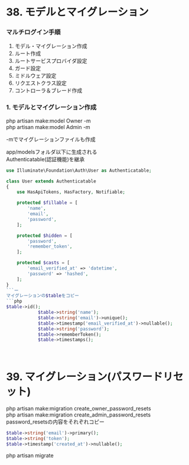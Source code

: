 # 38. モデルとマイグレーション

### マルチログイン手順
1. モデル・マイグレーション作成
2. ルート作成
3. ルートサービスプロバイダ設定
4. ガード設定
5. ミドルウェア設定
6. リクエストクラス設定
7. コントローラ＆ブレード作成

### 1. モデルとマイグレーション作成
php artisan make:model Owner -m  
php artisan make:model Admin -m  

-mでマイグレーションファイルも作成  

app/modelsフォルダ以下に生成される  
Authenticatable(認証機能)を継承  
```php
use Illuminate\Foundation\Auth\User as Authenticatable;

class User extends Authenticatable
{
    use HasApiTokens, HasFactory, Notifiable;

    protected $fillable = [
        'name',
        'email',
        'password',
    ];

    protected $hidden = [
        'password',
        'remember_token',
    ];

    protected $casts = [
        'email_verified_at' => 'datetime',
        'password' => 'hashed',
    ];
}
```ー
マイグレーションの$tableをコピー  
```php
$table->id();
            $table->string('name');
            $table->string('email')->unique();
            $table->timestamp('email_verified_at')->nullable();
            $table->string('password');
            $table->rememberToken();
            $table->timestamps();
```

<br>

# 39. マイグレーション(パスワードリセット)

php artisan make:migration create_owner_password_resets  
php artisan make:migration create_admin_password_resets  
password_resetsの内容をそれぞれコピー  

```php
$table->string('email')->primary();
$table->string('token');
$table->timestamp('created_at')->nullable();
```
php artisan migrate
